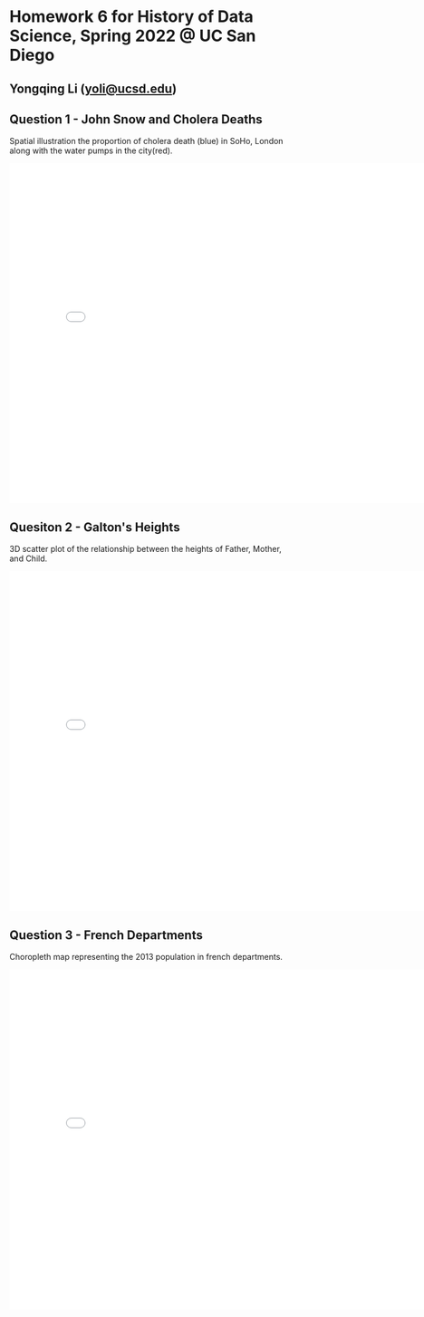 # Homework 6 for History of Data Science, Spring 2022 @ UC San Diego
## Yongqing Li (yoli@ucsd.edu)


## Question 1 - John Snow and Cholera Deaths
Spatial illustration the proportion of cholera death (blue) in SoHo, London along with the water pumps in the city(red).
<br>
<iframe src='./snow-map.html' width=800 height=600 frameBorder=0> </iframe>


## Quesiton 2 - Galton's Heights
3D scatter plot of the relationship between the heights of Father, Mother, and Child.
<iframe src='./galton-fig.html' width=800 height=600 frameBorder=0> </iframe>


## Question 3 - French Departments
Choropleth map representing the 2013 population in french departments.
<iframe src='./france-fig.html' width=800 height=600 frameBorder=0> </iframe>
